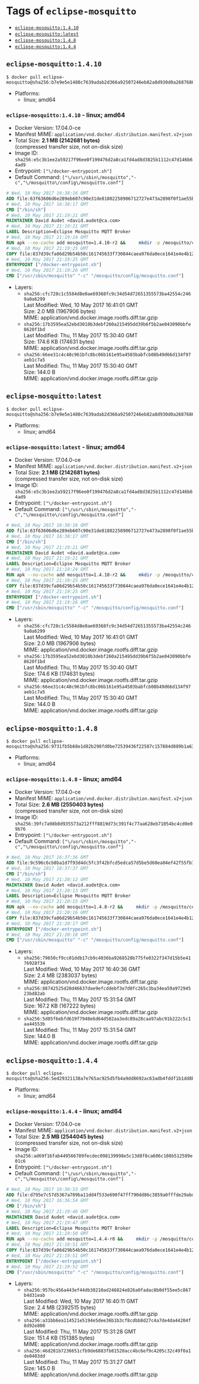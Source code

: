 <!-- THIS FILE IS GENERATED VIA './update-remote.sh' -->

# Tags of `eclipse-mosquitto`

-	[`eclipse-mosquitto:1.4.10`](#eclipse-mosquitto1410)
-	[`eclipse-mosquitto:latest`](#eclipse-mosquittolatest)
-	[`eclipse-mosquitto:1.4.8`](#eclipse-mosquitto148)
-	[`eclipse-mosquitto:1.4.4`](#eclipse-mosquitto144)

## `eclipse-mosquitto:1.4.10`

```console
$ docker pull eclipse-mosquitto@sha256:b7e9e5e1480c7639adab2d366a92507246eb82a8d930d0a2687686e413178ed0
```

-	Platforms:
	-	linux; amd64

### `eclipse-mosquitto:1.4.10` - linux; amd64

-	Docker Version: 17.04.0-ce
-	Manifest MIME: `application/vnd.docker.distribution.manifest.v2+json`
-	Total Size: **2.1 MB (2142681 bytes)**  
	(compressed transfer size, not on-disk size)
-	Image ID: `sha256:e5c3b1ee2a59217f96ee0f199476d2a8ca1fd4ad8d3825b1112c47d146b64ad9`
-	Entrypoint: `["\/docker-entrypoint.sh"]`
-	Default Command: `["\/usr\/sbin\/mosquitto","-c","\/mosquitto\/config\/mosquitto.conf"]`

```dockerfile
# Wed, 10 May 2017 16:38:16 GMT
ADD file:63f63606d6e289eb607c90e31de81802258906712727e473a2898f0f1ae55bb5 in / 
# Wed, 10 May 2017 16:38:17 GMT
CMD ["/bin/sh"]
# Wed, 10 May 2017 21:19:21 GMT
MAINTAINER David Audet <david.audet@ca.com>
# Wed, 10 May 2017 21:19:21 GMT
LABEL Description=Eclipse Mosquitto MQTT Broker
# Wed, 10 May 2017 21:19:24 GMT
RUN apk --no-cache add mosquitto=1.4.10-r2 &&     mkdir -p /mosquitto/config /mosquitto/data /mosquitto/log &&     cp /etc/mosquitto/mosquitto.conf /mosquitto/config &&     chown -R mosquitto:mosquitto /mosquitto
# Wed, 10 May 2017 21:19:25 GMT
COPY file:837d39cfa86d29b54b50c161745633f730844caea976da0ece1641e4e4b122aa in / 
# Wed, 10 May 2017 21:19:25 GMT
ENTRYPOINT ["/docker-entrypoint.sh"]
# Wed, 10 May 2017 21:19:26 GMT
CMD ["/usr/sbin/mosquitto" "-c" "/mosquitto/config/mosquitto.conf"]
```

-	Layers:
	-	`sha256:cfc728c1c5584d8e0ae69368fc9c34d54d72651355573ba42554c2469a0a6299`  
		Last Modified: Wed, 10 May 2017 16:41:01 GMT  
		Size: 2.0 MB (1967906 bytes)  
		MIME: application/vnd.docker.image.rootfs.diff.tar.gzip
	-	`sha256:17b3595ea52ebd3010b3debf260a215495dd39b6f5b2ae043090bbfe8620f1bd`  
		Last Modified: Thu, 11 May 2017 15:30:40 GMT  
		Size: 174.6 KB (174631 bytes)  
		MIME: application/vnd.docker.image.rootfs.diff.tar.gzip
	-	`sha256:66ee31c4c48c961bfc8bc06b161e95a4503babfcb08b49d66d134f97aeb1c7a5`  
		Last Modified: Thu, 11 May 2017 15:30:40 GMT  
		Size: 144.0 B  
		MIME: application/vnd.docker.image.rootfs.diff.tar.gzip

## `eclipse-mosquitto:latest`

```console
$ docker pull eclipse-mosquitto@sha256:b7e9e5e1480c7639adab2d366a92507246eb82a8d930d0a2687686e413178ed0
```

-	Platforms:
	-	linux; amd64

### `eclipse-mosquitto:latest` - linux; amd64

-	Docker Version: 17.04.0-ce
-	Manifest MIME: `application/vnd.docker.distribution.manifest.v2+json`
-	Total Size: **2.1 MB (2142681 bytes)**  
	(compressed transfer size, not on-disk size)
-	Image ID: `sha256:e5c3b1ee2a59217f96ee0f199476d2a8ca1fd4ad8d3825b1112c47d146b64ad9`
-	Entrypoint: `["\/docker-entrypoint.sh"]`
-	Default Command: `["\/usr\/sbin\/mosquitto","-c","\/mosquitto\/config\/mosquitto.conf"]`

```dockerfile
# Wed, 10 May 2017 16:38:16 GMT
ADD file:63f63606d6e289eb607c90e31de81802258906712727e473a2898f0f1ae55bb5 in / 
# Wed, 10 May 2017 16:38:17 GMT
CMD ["/bin/sh"]
# Wed, 10 May 2017 21:19:21 GMT
MAINTAINER David Audet <david.audet@ca.com>
# Wed, 10 May 2017 21:19:21 GMT
LABEL Description=Eclipse Mosquitto MQTT Broker
# Wed, 10 May 2017 21:19:24 GMT
RUN apk --no-cache add mosquitto=1.4.10-r2 &&     mkdir -p /mosquitto/config /mosquitto/data /mosquitto/log &&     cp /etc/mosquitto/mosquitto.conf /mosquitto/config &&     chown -R mosquitto:mosquitto /mosquitto
# Wed, 10 May 2017 21:19:25 GMT
COPY file:837d39cfa86d29b54b50c161745633f730844caea976da0ece1641e4e4b122aa in / 
# Wed, 10 May 2017 21:19:25 GMT
ENTRYPOINT ["/docker-entrypoint.sh"]
# Wed, 10 May 2017 21:19:26 GMT
CMD ["/usr/sbin/mosquitto" "-c" "/mosquitto/config/mosquitto.conf"]
```

-	Layers:
	-	`sha256:cfc728c1c5584d8e0ae69368fc9c34d54d72651355573ba42554c2469a0a6299`  
		Last Modified: Wed, 10 May 2017 16:41:01 GMT  
		Size: 2.0 MB (1967906 bytes)  
		MIME: application/vnd.docker.image.rootfs.diff.tar.gzip
	-	`sha256:17b3595ea52ebd3010b3debf260a215495dd39b6f5b2ae043090bbfe8620f1bd`  
		Last Modified: Thu, 11 May 2017 15:30:40 GMT  
		Size: 174.6 KB (174631 bytes)  
		MIME: application/vnd.docker.image.rootfs.diff.tar.gzip
	-	`sha256:66ee31c4c48c961bfc8bc06b161e95a4503babfcb08b49d66d134f97aeb1c7a5`  
		Last Modified: Thu, 11 May 2017 15:30:40 GMT  
		Size: 144.0 B  
		MIME: application/vnd.docker.image.rootfs.diff.tar.gzip

## `eclipse-mosquitto:1.4.8`

```console
$ docker pull eclipse-mosquitto@sha256:9731fb5b68e1d82b298fd0be72539436f22587c157884d889b1a63c1f221626f
```

-	Platforms:
	-	linux; amd64

### `eclipse-mosquitto:1.4.8` - linux; amd64

-	Docker Version: 17.04.0-ce
-	Manifest MIME: `application/vnd.docker.distribution.manifest.v2+json`
-	Total Size: **2.6 MB (2550403 bytes)**  
	(compressed transfer size, not on-disk size)
-	Image ID: `sha256:39fc7a98b0d935573a212fff8819d73c391f4c77aa628eb71054bc4cd0e09b76`
-	Entrypoint: `["\/docker-entrypoint.sh"]`
-	Default Command: `["\/usr\/sbin\/mosquitto","-c","\/mosquitto\/config\/mosquitto.conf"]`

```dockerfile
# Wed, 10 May 2017 16:37:36 GMT
ADD file:9c596c6cb8ba1d7f93d4dc5fc3f42bfcd5edca57d5be5d60ea04ef42f55fb7a8 in / 
# Wed, 10 May 2017 16:37:37 GMT
CMD ["/bin/sh"]
# Wed, 10 May 2017 21:20:12 GMT
MAINTAINER David Audet <david.audet@ca.com>
# Wed, 10 May 2017 21:20:13 GMT
LABEL Description=Eclipse Mosquitto MQTT Broker
# Wed, 10 May 2017 21:20:15 GMT
RUN apk --no-cache add mosquitto=1.4.8-r2 &&     mkdir -p /mosquitto/config /mosquitto/data /mosquitto/log &&     cp /etc/mosquitto/mosquitto.conf /mosquitto/config &&     chown -R mosquitto:mosquitto /mosquitto
# Wed, 10 May 2017 21:20:16 GMT
COPY file:837d39cfa86d29b54b50c161745633f730844caea976da0ece1641e4e4b122aa in / 
# Wed, 10 May 2017 21:20:17 GMT
ENTRYPOINT ["/docker-entrypoint.sh"]
# Wed, 10 May 2017 21:20:18 GMT
CMD ["/usr/sbin/mosquitto" "-c" "/mosquitto/config/mosquitto.conf"]
```

-	Layers:
	-	`sha256:79650cf9cc01ddb17cb9c4036ba9268528b775fe0322f347d15b5e4176928f34`  
		Last Modified: Wed, 10 May 2017 16:40:36 GMT  
		Size: 2.4 MB (2383037 bytes)  
		MIME: application/vnd.docker.image.rootfs.diff.tar.gzip
	-	`sha256:88742525d20d46637dae9efcddebf3e7d0fc265c3ba34ea59a97294523bd82ab`  
		Last Modified: Thu, 11 May 2017 15:31:54 GMT  
		Size: 167.2 KB (167222 bytes)  
		MIME: application/vnd.docker.image.rootfs.diff.tar.gzip
	-	`sha256:5d05f6ebfd619f7948e6d64d582aa3edc89a28caa97abc91b222c5c1aa44553b`  
		Last Modified: Thu, 11 May 2017 15:31:54 GMT  
		Size: 144.0 B  
		MIME: application/vnd.docker.image.rootfs.diff.tar.gzip

## `eclipse-mosquitto:1.4.4`

```console
$ docker pull eclipse-mosquitto@sha256:5ed29321138a7e765ac925d5fb4a9dd8692ac63adb4fddf1b1dd8bae2548321f
```

-	Platforms:
	-	linux; amd64

### `eclipse-mosquitto:1.4.4` - linux; amd64

-	Docker Version: 17.04.0-ce
-	Manifest MIME: `application/vnd.docker.distribution.manifest.v2+json`
-	Total Size: **2.5 MB (2544045 bytes)**  
	(compressed transfer size, not on-disk size)
-	Image ID: `sha256:ad69f16fab449566789fecdec098139998e5c13d8f8ca606c108b512589e01c6`
-	Entrypoint: `["\/docker-entrypoint.sh"]`
-	Default Command: `["\/usr\/sbin\/mosquitto","-c","\/mosquitto\/config\/mosquitto.conf"]`

```dockerfile
# Wed, 10 May 2017 16:36:53 GMT
ADD file:d795e7c57d5367a709ba11dd4f533e690f47ff790dd86c3859a0fffde29abd5c in / 
# Wed, 10 May 2017 16:36:54 GMT
CMD ["/bin/sh"]
# Wed, 10 May 2017 21:19:46 GMT
MAINTAINER David Audet <david.audet@ca.com>
# Wed, 10 May 2017 21:19:47 GMT
LABEL Description=Eclipse Mosquitto MQTT Broker
# Wed, 10 May 2017 21:19:50 GMT
RUN apk --no-cache add mosquitto=1.4.4-r0 &&     mkdir -p /mosquitto/config /mosquitto/data /mosquitto/log &&     cp /etc/mosquitto/mosquitto.conf /mosquitto/config &&     chown -R mosquitto:mosquitto /mosquitto
# Wed, 10 May 2017 21:19:51 GMT
COPY file:837d39cfa86d29b54b50c161745633f730844caea976da0ece1641e4e4b122aa in / 
# Wed, 10 May 2017 21:19:51 GMT
ENTRYPOINT ["/docker-entrypoint.sh"]
# Wed, 10 May 2017 21:19:52 GMT
CMD ["/usr/sbin/mosquitto" "-c" "/mosquitto/config/mosquitto.conf"]
```

-	Layers:
	-	`sha256:957bc456a443ef44db30210ad246824e826a0fadac8b0df55ee5c867b4d31eab`  
		Last Modified: Wed, 10 May 2017 16:40:11 GMT  
		Size: 2.4 MB (2392515 bytes)  
		MIME: application/vnd.docker.image.rootfs.diff.tar.gzip
	-	`sha256:a31bb6ea114521e5194e5dee36b1b3cf8cdbb8d27c4a7de4da44204f8d92e800`  
		Last Modified: Thu, 11 May 2017 15:31:28 GMT  
		Size: 151.4 KB (151385 bytes)  
		MIME: application/vnd.docker.image.rootfs.diff.tar.gzip
	-	`sha256:46d281b7236651cfb9de6883fb81520acc4bc6ef9c4205c32c49f0a1de0403dd`  
		Last Modified: Thu, 11 May 2017 15:31:27 GMT  
		Size: 145.0 B  
		MIME: application/vnd.docker.image.rootfs.diff.tar.gzip
